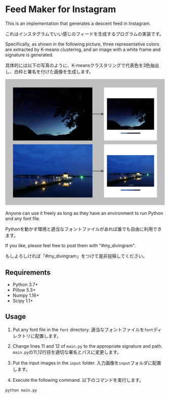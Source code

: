 # Feed Maker for Instagram
This is an implementation that generates a descent feed in Instagram.

これはインスタグラムでいい感じのフィードを生成するプログラムの実装です。

Specifically, as shown in the following picture, three representative colors are extracted by K-means clustering, and an image with a white frame and signature is generated.

具体的には以下の写真のように、K-meansクラスタリングで代表色を3色抽出し、白枠と署名を付けた画像を生成します。

<p align="left">
<img src="figure.png" width="875px">
</p>

Anyone can use it freely as long as they have an environment to run Python and any font file.

Pythonを動かす環境と適当なフォントファイルがあれば誰でも自由に利用できます。

If you like, please feel free to post them with "#my_divingram".

もしよろしければ「#my_divingram」をつけて是非投稿してください。


## Requirements
* Python 3.7+
* Pillow 5.3+
* Numpy 1.16+
* Scipy 1.1+

## Usage
1. Put any font file in the `font` directory.
適当なフォントファイルを`font`ディレクトリに配置します。

2. Change lines 11 and 12 of `main.py` to the appropriate signature and path.
`main.py`の11,12行目を適切な署名とパスに変更します。

3. Put the input images in the `input` folder.
入力画像を`input`フォルダに配置します。

4. Execute the following command.
以下のコマンドを実行します。
```
python main.py
```